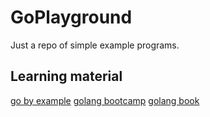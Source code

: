 # GoPlayground

Just a repo of simple example programs.

## Learning material

[go by example](https://gobyexample.com/)
[golang bootcamp](http://www.golangbootcamp.com/book)
[golang book](http://www.golang-book.com/books/intro)
